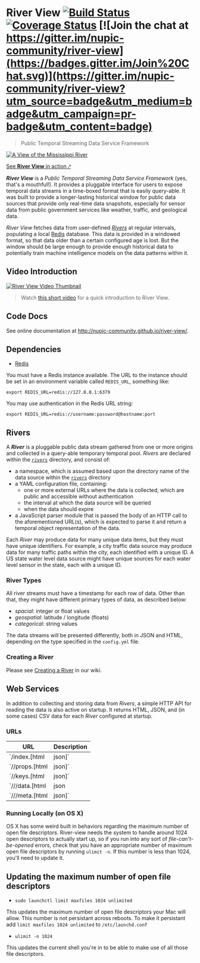# River View [![Build Status](https://travis-ci.org/nupic-community/river-view.svg)](https://travis-ci.org/nupic-community/river-view) [![Coverage Status](https://coveralls.io/repos/nupic-community/river-view/badge.svg?branch=master&service=github)](https://coveralls.io/github/nupic-community/river-view?branch=master) [![Join the chat at https://gitter.im/nupic-community/river-view](https://badges.gitter.im/Join%20Chat.svg)](https://gitter.im/nupic-community/river-view?utm_source=badge&utm_medium=badge&utm_campaign=pr-badge&utm_content=badge)

> Public Temporal Streaming Data Service Framework

[![A View of the Mississippi River](https://raw.githubusercontent.com/nupic-community/river-view/master/site/images/river-view.jpg)](http://data.numenta.org)

[See **River View** in action ⤤](http://data.numenta.org)


_**River View**_ is a _Public Temporal Streaming Data Service Framework_ (yes, that's a mouthful!). It provides a pluggable interface for users to expose temporal data streams in a time-boxed format that is easily query-able. It was built to provide a longer-lasting historical window for public data sources that provide only real-time data snapshots, especially for sensor data from public government services like weather, traffic, and geological data.

_River View_ fetches data from user-defined [_Rivers_](#Rivers) at regular intervals, populating a local [Redis](http://redis.io) database. This data is provided in a windowed format, so that data older than a certain configured age is lost. But the window should be large enough to provide enough historical data to potentially train machine intelligence models on the data patterns within it.

## Video Introduction

[![River View Video Thumbnail](http://img.youtube.com/vi/1niMh92IP-s/hqdefault.jpg)](https://www.youtube.com/watch?v=1niMh92IP-s)
> Watch [this short video](https://www.youtube.com/watch?v=1niMh92IP-s) for a quick introduction to River View.

## Code Docs

See online documentation at <http://nupic-community.github.io/river-view/>.

## Dependencies

- [Redis](http://redis.io)

You must have a Redis instance available. The URL to the instance should be set in an environment variable called `REDIS_URL`, something like:

    export REDIS_URL=redis://127.0.0.1:6379

You may use authentication in the Redis URL string:

    export REDIS_URL=redis://username:password@hostname:port

## Rivers

A _**River**_ is a pluggable public data stream gathered from one or more origins and collected in a query-able temporary temporal pool. _Rivers_ are declared within the [`rivers`](rivers) directory, and consist of:

- a namespace, which is assumed based upon the directory name of the data source within the [`rivers`](rivers) directory
- a YAML configuration file, containing:
  - one or more external URLs where the data is collected, which are public and accessible without authentication
  - the interval at which the data source will be queried
  - when the data should expire
- a JavaScript parser module that is passed the body of an HTTP call to the aforementioned URL(s), which is expected to parse it and return a temporal object representation of the data.

Each _River_ may produce data for many unique data items, but they must have unique identifiers. For example, a city traffic data source may produce data for many traffic paths within the city, each identified with a unique ID. A US state water level data source might have unique sources for each water level sensor in the state, each with a unique ID.

### River Types

All river streams must have a timestamp for each row of data. Other than that, they might have different primary types of data, as described below:

- _spacial_: integer or float values
- _geospatial_: latitude / longitude (floats)
- _categorical_: string values

The data streams will be presented differently, both in JSON and HTML, depending on the type specified in the `config.yml` file.

### Creating a River

Please see [Creating a River](https://github.com/nupic-community/river-view/wiki/Creating-a-River) in our wiki.

## Web Services

In addition to collecting and storing data from _Rivers_, a simple HTTP API for reading the data is also active on startup. It returns HTML, JSON, and (in some cases) CSV data for each _River_ configured at startup.

### URLs

| URL | Description |
| --- | ----------- |
| `/index.[html|json]` | Current _Rivers_ active in **River View** |
| `/<river-name>/props.[html|json]` | Detailed information about a _river_, including the URL to the river's keys |
| `/<river-name>/keys.[html|json]` | All unique ids for data within _river_ |
| `/<river-name>/<id>/data.[html|json|csv]` | All data for specified key |
| `/<river-name>/<id>/meta.[html|json]` | All metadata for specified key |

### Running Locally (on OS X)
OS X has some weird built in behaviors regarding the maximum number of open file descriptors. River-view
needs the system to handle around 1024 open descriptors to actually start up, so if you run into any sort of
*file-can't-be-opened* errors, check that you have an appropriate number of maximum open file descriptors by
running `ulimit -n`. If this number is less than 1024, you'll need to update it.

## Updating the maximum number of open file descriptors
- ```sudo launchctl limit maxfiles 1024 unlimited```

This updates the maximum number of open file descriptors your Mac will allow. This number is not persistant across reboots. To make it persistant add `limit maxfiles 1024 unlimited` to `/etc/launchd.conf`
- ```ulimit -n 1024```

This updates the current shell you're in to be able to make use of all those file descriptors.
